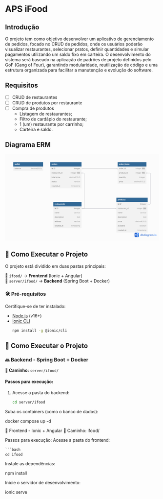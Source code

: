 # APS iFood

## Introdução
O projeto tem como objetivo desenvolver um aplicativo de gerenciamento de pedidos, focado no CRUD de pedidos, onde os usuários poderão visualizar restaurantes, selecionar pratos, definir quantidades e simular pagamentos utilizando um saldo fixo em carteira. O desenvolvimento do sistema será baseado na aplicação de padrões de projeto definidos pelo GoF (Gang of Four), garantindo modularidade, reutilização de código e uma estrutura organizada para facilitar a manutenção e evolução do software.

## Requisitos
- [ ] CRUD de restaurantes
- [ ] CRUD de produtos por restaurante
- [ ] Compra de produtos
    - Listagem de restaurantes;
    - Filtro de cardápio do restaurante;
    - 1 (um) restaurante por carrinho;
    - Carteira e saldo.

## Diagrama ERM
![Diagrama Entidade e Relacionamento](./images/ifood_erm.png)

## 🚀 Como Executar o Projeto

O projeto está dividido em duas pastas principais:

📁 `ifood/` → **Frontend** (Ionic + Angular)  
📁 `server/ifood/` → **Backend** (Spring Boot + Docker)

### 🛠️ Pré-requisitos

Certifique-se de ter instalado:

- [Node.js](https://nodejs.org/) (v16+)
- [Ionic CLI](https://ionicframework.com/docs/cli)  
  ```bash
  npm install -g @ionic/cli

## 🔧 Como Executar o Projeto

### 🔙 Backend - Spring Boot + Docker  
**📁 Caminho:** `server/ifood/`

#### Passos para execução:

1. Acesse a pasta do backend:

   ```bash
   cd server/ifood
Suba os containers (como o banco de dados):

docker compose up -d

📲 Frontend - Ionic + Angular
📁 Caminho: ifood/

Passos para execução:
Acesse a pasta do frontend:

    ```bash
    cd ifood
Instale as dependências:


npm install

Inicie o servidor de desenvolvimento:

ionic serve

